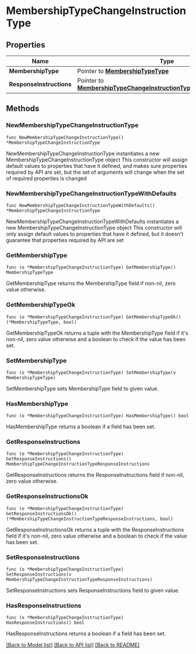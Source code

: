 # MembershipTypeChangeInstructionType

## Properties

Name | Type | Description | Notes
------------ | ------------- | ------------- | -------------
**MembershipType** | Pointer to [**MembershipTypeType**](MembershipTypeType.md) |  | [optional] 
**ResponseInstructions** | Pointer to [**MembershipTypeChangeInstructionTypeResponseInstructions**](MembershipTypeChangeInstructionTypeResponseInstructions.md) |  | [optional] 

## Methods

### NewMembershipTypeChangeInstructionType

`func NewMembershipTypeChangeInstructionType() *MembershipTypeChangeInstructionType`

NewMembershipTypeChangeInstructionType instantiates a new MembershipTypeChangeInstructionType object
This constructor will assign default values to properties that have it defined,
and makes sure properties required by API are set, but the set of arguments
will change when the set of required properties is changed

### NewMembershipTypeChangeInstructionTypeWithDefaults

`func NewMembershipTypeChangeInstructionTypeWithDefaults() *MembershipTypeChangeInstructionType`

NewMembershipTypeChangeInstructionTypeWithDefaults instantiates a new MembershipTypeChangeInstructionType object
This constructor will only assign default values to properties that have it defined,
but it doesn't guarantee that properties required by API are set

### GetMembershipType

`func (o *MembershipTypeChangeInstructionType) GetMembershipType() MembershipTypeType`

GetMembershipType returns the MembershipType field if non-nil, zero value otherwise.

### GetMembershipTypeOk

`func (o *MembershipTypeChangeInstructionType) GetMembershipTypeOk() (*MembershipTypeType, bool)`

GetMembershipTypeOk returns a tuple with the MembershipType field if it's non-nil, zero value otherwise
and a boolean to check if the value has been set.

### SetMembershipType

`func (o *MembershipTypeChangeInstructionType) SetMembershipType(v MembershipTypeType)`

SetMembershipType sets MembershipType field to given value.

### HasMembershipType

`func (o *MembershipTypeChangeInstructionType) HasMembershipType() bool`

HasMembershipType returns a boolean if a field has been set.

### GetResponseInstructions

`func (o *MembershipTypeChangeInstructionType) GetResponseInstructions() MembershipTypeChangeInstructionTypeResponseInstructions`

GetResponseInstructions returns the ResponseInstructions field if non-nil, zero value otherwise.

### GetResponseInstructionsOk

`func (o *MembershipTypeChangeInstructionType) GetResponseInstructionsOk() (*MembershipTypeChangeInstructionTypeResponseInstructions, bool)`

GetResponseInstructionsOk returns a tuple with the ResponseInstructions field if it's non-nil, zero value otherwise
and a boolean to check if the value has been set.

### SetResponseInstructions

`func (o *MembershipTypeChangeInstructionType) SetResponseInstructions(v MembershipTypeChangeInstructionTypeResponseInstructions)`

SetResponseInstructions sets ResponseInstructions field to given value.

### HasResponseInstructions

`func (o *MembershipTypeChangeInstructionType) HasResponseInstructions() bool`

HasResponseInstructions returns a boolean if a field has been set.


[[Back to Model list]](../README.md#documentation-for-models) [[Back to API list]](../README.md#documentation-for-api-endpoints) [[Back to README]](../README.md)


